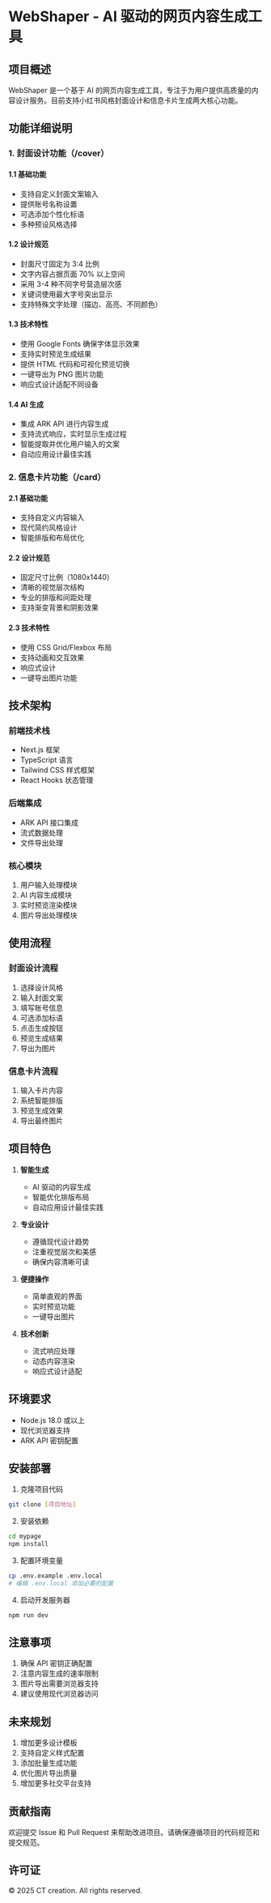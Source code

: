 # WebShaper - AI 驱动的网页内容生成工具

## 项目概述

WebShaper 是一个基于 AI 的网页内容生成工具，专注于为用户提供高质量的内容设计服务。目前支持小红书风格封面设计和信息卡片生成两大核心功能。

## 功能详细说明

### 1. 封面设计功能（/cover）

#### 1.1 基础功能
- 支持自定义封面文案输入
- 提供账号名称设置
- 可选添加个性化标语
- 多种预设风格选择

#### 1.2 设计规范
- 封面尺寸固定为 3:4 比例
- 文字内容占据页面 70% 以上空间
- 采用 3-4 种不同字号营造层次感
- 关键词使用最大字号突出显示
- 支持特殊文字处理（描边、高亮、不同颜色）

#### 1.3 技术特性
- 使用 Google Fonts 确保字体显示效果
- 支持实时预览生成结果
- 提供 HTML 代码和可视化预览切换
- 一键导出为 PNG 图片功能
- 响应式设计适配不同设备

#### 1.4 AI 生成
- 集成 ARK API 进行内容生成
- 支持流式响应，实时显示生成过程
- 智能提取并优化用户输入的文案
- 自动应用设计最佳实践

### 2. 信息卡片功能（/card）

#### 2.1 基础功能
- 支持自定义内容输入
- 现代简约风格设计
- 智能排版和布局优化

#### 2.2 设计规范
- 固定尺寸比例（1080x1440）
- 清晰的视觉层次结构
- 专业的排版和间距处理
- 支持渐变背景和阴影效果

#### 2.3 技术特性
- 使用 CSS Grid/Flexbox 布局
- 支持动画和交互效果
- 响应式设计
- 一键导出图片功能

## 技术架构

### 前端技术栈
- Next.js 框架
- TypeScript 语言
- Tailwind CSS 样式框架
- React Hooks 状态管理

### 后端集成
- ARK API 接口集成
- 流式数据处理
- 文件导出处理

### 核心模块
1. 用户输入处理模块
2. AI 内容生成模块
3. 实时预览渲染模块
4. 图片导出处理模块

## 使用流程

### 封面设计流程
1. 选择设计风格
2. 输入封面文案
3. 填写账号信息
4. 可选添加标语
5. 点击生成按钮
6. 预览生成结果
7. 导出为图片

### 信息卡片流程
1. 输入卡片内容
2. 系统智能排版
3. 预览生成效果
4. 导出最终图片

## 项目特色

1. **智能生成**
   - AI 驱动的内容生成
   - 智能优化排版布局
   - 自动应用设计最佳实践

2. **专业设计**
   - 遵循现代设计趋势
   - 注重视觉层次和美感
   - 确保内容清晰可读

3. **便捷操作**
   - 简单直观的界面
   - 实时预览功能
   - 一键导出图片

4. **技术创新**
   - 流式响应处理
   - 动态内容渲染
   - 响应式设计适配

## 环境要求

- Node.js 18.0 或以上
- 现代浏览器支持
- ARK API 密钥配置

## 安装部署

1. 克隆项目代码
```bash
git clone [项目地址]
```

2. 安装依赖
```bash
cd mypage
npm install
```

3. 配置环境变量
```bash
cp .env.example .env.local
# 编辑 .env.local 添加必要的配置
```

4. 启动开发服务器
```bash
npm run dev
```

## 注意事项

1. 确保 API 密钥正确配置
2. 注意内容生成的速率限制
3. 图片导出需要浏览器支持
4. 建议使用现代浏览器访问

## 未来规划

1. 增加更多设计模板
2. 支持自定义样式配置
3. 添加批量生成功能
4. 优化图片导出质量
5. 增加更多社交平台支持

## 贡献指南

欢迎提交 Issue 和 Pull Request 来帮助改进项目。请确保遵循项目的代码规范和提交规范。

## 许可证

© 2025 CT creation. All rights reserved.
